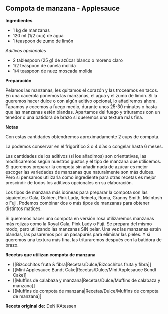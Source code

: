 ## Compota de manzana - Applesauce

**Ingredientes**

- 1 kg de manzanas
- 120 ml (1/2 cup) de agua
- 1 teaspoon de zumo de limón

*Aditivos opcionales*

- 2 tablespoon (25 g) de azúcar blanco o moreno claro
- 1/2 teaspoon de canela molida
- 1/4 teaspoon de nuez moscada molida

**Preparación**

Pelamos las manzanas, les quitamos el corazón y las troceamos en tacos. En una cacerola ponemos las manzanas, el agua y el zumo de limón. Si la queremos hacer dulce o con algún aditivo opcional, lo añadiremos ahora. Tapamos y cocemos a fuego medio, durante unos 25-30 minutos o hasta que las manzanas estén blandas. Apartamos del fuego y trituramos con un tenedor o una batidora de brazo si queremos una textura más fina.

**Notas**

Con estas cantidades obtendremos aproximadamente 2 cups de compota.

La podemos conservar en el frigorífico 3 o 4 días o congelar hasta 6 meses.

Las cantidades de los aditivos (si los añadimos) son orientativas, las modificaremos según nuestros gustos y el tipo de manzana que utilicemos. Si queremos preparar la compota sin añadir nada de azúcar es mejor escoger las variedades de manzanas que naturalmente son más dulces. Pero si pensamos utilizarla como ingrediente para otras recetas es mejor prescindir de todos los aditivos opcionales en su elaboración.

Los tipos de manzana más idóneas para preparar la compota son las siguientes: Gala, Golden, Pink Lady, Reineta, Roma, Granny Smith, McIntosh o Fuji. Podemos combinar dos o más tipos de manzanas para obtener distintos matices.

Si queremos hacer una compota en versión rosa utilizaremos manzanas más rojizas como la Royal Gala, Pink Lady o Fuji. Se prepara del mismo modo, pero utilizando las manzanas SIN pelar. Una vez las manzanas estén blandas, las pasaremos por un pasapurés para eliminar las pieles. Y si queremos una textura más fina, las trituraremos después con la batidora de brazo.

**Recetas que utilizan compota de manzana**

- [[Bizcochitos fruta & fibra|Recetas/Dulce/Bizcochitos fruta y fibra]]
- [[Mini Applesauce Bundt Cake|Recetas/Dulce/Mini Applesauce Bundt Cake]]
- [[Muffins de calabaza y manzana|Recetas/Dulce/Muffins de calabaza y manzana]]
- [[Muffins de compota de manzana|Recetas/Dulce/Muffins de compota de manzana]]

**Receta original de:** DeNIKAtessen